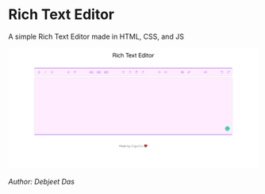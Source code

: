 # Rich Text Editor

A simple Rich Text Editor made in HTML, CSS, and JS

![image](https://raw.githubusercontent.com/Debjeet-GitHUb/rich_text_editor/main/richText_editor_UI.png)


*Author: Debjeet Das*
